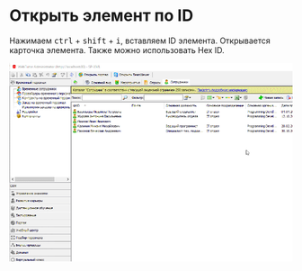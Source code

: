 # Открыть элемент по ID
Нажимаем <kbd>ctrl</kbd> + <kbd>shift</kbd> + <kbd>i</kbd>, вставляем ID элемента. Открывается карточка элемента. Также можно использовать Hex ID.

![](/img/6-2.gif)